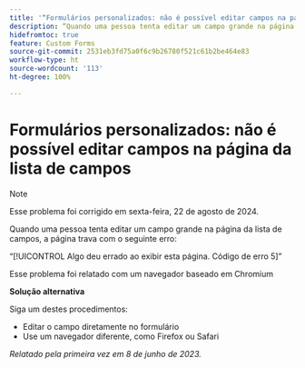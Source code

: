 ```yaml
---
title: '“Formulários personalizados: não é possível editar campos na página da lista de campos”'
description: “Quando uma pessoa tenta editar um campo grande na página da lista de campos, a página trava com um erro. Uma solução alternativa está disponível.”
hidefromtoc: true
feature: Custom Forms
source-git-commit: 2531eb3fd75a0f6c9b26780f521c61b2be464e83
workflow-type: ht
source-wordcount: '113'
ht-degree: 100%

---
```



# Formulários personalizados: não é possível editar campos na página da lista de campos

>[!NOTE]
>
>Esse problema foi corrigido em sexta-feira, 22 de agosto de 2024.

Quando uma pessoa tenta editar um campo grande na página da lista de campos, a página trava com o seguinte erro:

“[!UICONTROL Algo deu errado ao exibir esta página. Código de erro 5]”

Esse problema foi relatado com um navegador baseado em Chromium

**Solução alternativa**

Siga um destes procedimentos:

* Editar o campo diretamente no formulário
* Use um navegador diferente, como Firefox ou Safari

_Relatado pela primeira vez em 8 de junho de 2023._
